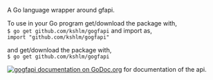 A Go language wrapper around gfapi.

To use in your Go program get/download the package with,  
``$ go get github.com/kshlm/gogfapi``
and import as,  
``import "github.com/kshlm/gogfapi"``

and get/download the package with,  
``$ go get github.com/kshlm/gogfapi``


[![gogfapi documentation on GoDoc.org](https://godoc.org/forge.gluster.org/gogfapi/gogfapi.git/gfapi?status.png)](http://godoc.org/forge.gluster.org/gogfapi/gogfapi.git/gfapi) for documentation of the api.
